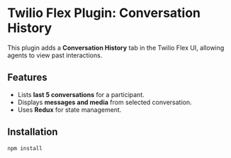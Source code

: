 # Twilio Flex Plugin: Conversation History

This plugin adds a **Conversation History** tab in the Twilio Flex UI, allowing agents to view past interactions.

## Features
- Lists **last 5 conversations** for a participant.
- Displays **messages and media** from selected conversation.
- Uses **Redux** for state management.

## Installation
```sh
npm install
